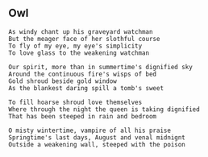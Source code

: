 ## Owl
    As windy chant up his graveyard watchman
    But the meager face of her slothful course
    To fly of my eye, my eye's simplicity
    To love glass to the weakening watchman

    Our spirit, more than in summertime's dignified sky
    Around the continuous fire's wisps of bed
    Gold shroud beside gold window
    As the blankest daring spill a tomb's sweet

    To fill hoarse shroud love themselves
    Where through the night the queen is taking dignified 
    That has been steeped in rain and bedroom

    O misty wintertime, vampire of all his praise
    Springtime's last days, August and venal midnignt
    Outside a weakening wall, steeped with the poison
